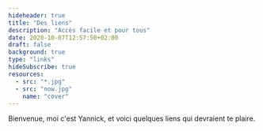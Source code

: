 ```yaml
---
hideheader: true
title: "Des liens"
description: "Accès facile et pour tous"
date: 2020-10-07T12:57:50+02:00
draft: false
background: true
type: "links"
hideSubscribe: true
resources:
  - src: "*.jpg"
  - src: "now.jpg"
    name: "cover"
---
```


Bienvenue, moi c'est Yannick, et voici quelques liens qui devraient te plaire.
